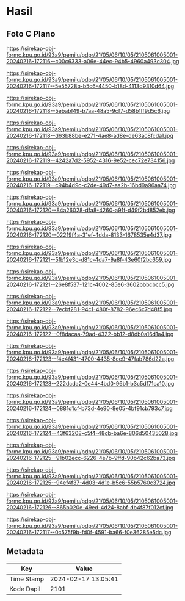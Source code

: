 # Hasil

## Foto C Plano

https://sirekap-obj-formc.kpu.go.id/93a9/pemilu/pdpr/21/05/06/10/05/2105061005001-20240216-172116--c00c6333-a06e-44ec-94b5-4960a493c304.jpg

https://sirekap-obj-formc.kpu.go.id/93a9/pemilu/pdpr/21/05/06/10/05/2105061005001-20240216-172117--5e55728b-b5c6-4450-b18d-4113d9310d64.jpg

https://sirekap-obj-formc.kpu.go.id/93a9/pemilu/pdpr/21/05/06/10/05/2105061005001-20240216-172118--5ebabf49-b7aa-48a5-9cf7-d58b1ff9d5c6.jpg

https://sirekap-obj-formc.kpu.go.id/93a9/pemilu/pdpr/21/05/06/10/05/2105061005001-20240216-172118--d63b88be-e271-4ae8-ad8e-de63ac8fcda1.jpg

https://sirekap-obj-formc.kpu.go.id/93a9/pemilu/pdpr/21/05/06/10/05/2105061005001-20240216-172119--4242a7d2-5952-4316-9e52-cec72e734156.jpg

https://sirekap-obj-formc.kpu.go.id/93a9/pemilu/pdpr/21/05/06/10/05/2105061005001-20240216-172119--c94b4d9c-c2de-49d7-aa2b-16bd9a96aa74.jpg

https://sirekap-obj-formc.kpu.go.id/93a9/pemilu/pdpr/21/05/06/10/05/2105061005001-20240216-172120--84a26028-dfa8-4260-a91f-d49f2bd852eb.jpg

https://sirekap-obj-formc.kpu.go.id/93a9/pemilu/pdpr/21/05/06/10/05/2105061005001-20240216-172120--02219f4a-31ef-4dda-8133-1678535e4d37.jpg

https://sirekap-obj-formc.kpu.go.id/93a9/pemilu/pdpr/21/05/06/10/05/2105061005001-20240216-172121--5fb12e3c-d81c-4da7-9a8f-43e60f2bc659.jpg

https://sirekap-obj-formc.kpu.go.id/93a9/pemilu/pdpr/21/05/06/10/05/2105061005001-20240216-172121--26e8f537-121c-4002-85e6-3602bbbcbcc5.jpg

https://sirekap-obj-formc.kpu.go.id/93a9/pemilu/pdpr/21/05/06/10/05/2105061005001-20240216-172122--7ecbf281-94c1-480f-8782-96ec6c7d48f5.jpg

https://sirekap-obj-formc.kpu.go.id/93a9/pemilu/pdpr/21/05/06/10/05/2105061005001-20240216-172122--0f8dacaa-79ad-4322-bb12-d8db0a16d1a4.jpg

https://sirekap-obj-formc.kpu.go.id/93a9/pemilu/pdpr/21/05/06/10/05/2105061005001-20240216-172123--f4e4f431-4700-4435-8ce9-47fab786d22a.jpg

https://sirekap-obj-formc.kpu.go.id/93a9/pemilu/pdpr/21/05/06/10/05/2105061005001-20240216-172123--222dcda2-0e44-4bd0-96b1-b3c5df71ca10.jpg

https://sirekap-obj-formc.kpu.go.id/93a9/pemilu/pdpr/21/05/06/10/05/2105061005001-20240216-172124--0881d1cf-b73d-4e90-8e05-4bf91cb793c7.jpg

https://sirekap-obj-formc.kpu.go.id/93a9/pemilu/pdpr/21/05/06/10/05/2105061005001-20240216-172124--43f63208-c5f4-48cb-ba6e-806d50435028.jpg

https://sirekap-obj-formc.kpu.go.id/93a9/pemilu/pdpr/21/05/06/10/05/2105061005001-20240216-172125--91b02ecc-6226-4e7b-9ffd-90b42c62ba73.jpg

https://sirekap-obj-formc.kpu.go.id/93a9/pemilu/pdpr/21/05/06/10/05/2105061005001-20240216-172125--94ef4f37-4d03-4d1e-b5c6-55b5760c3724.jpg

https://sirekap-obj-formc.kpu.go.id/93a9/pemilu/pdpr/21/05/06/10/05/2105061005001-20240216-172126--865b020e-49ed-4d24-8abf-db4f87f012cf.jpg

https://sirekap-obj-formc.kpu.go.id/93a9/pemilu/pdpr/21/05/06/10/05/2105061005001-20240216-172117--0c575f9b-fd0f-4591-ba66-f0e36285e5dc.jpg


## Metadata

| Key        | Value               |
| ---------- | ------------------- |
| Time Stamp | 2024-02-17 13:05:41 |
| Kode Dapil | 2101                |



